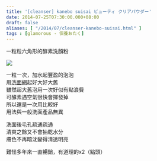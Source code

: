 ```yaml
---
title: '[cleanser] kanebo suisai ビューティ クリアパウダー'
date: 2014-07-25T07:30:00.000+08:00
draft: false
aliases: [ "/2014/07/cleanser-kanebo-suisai.html" ]
tags : [glamorous - 保養おたく]
---
```


一粒粒六角形的酵素洗顏粉  

[![](https://4.bp.blogspot.com/-Hl7i9HBqqE0/XEQNfqHgxbI/AAAAAAAAGFg/zQHWkrXtq54fICPwRXhOED2mZkfjkyqngCLcBGAs/s640/12264274703_a26db21f41_z.jpg)](https://4.bp.blogspot.com/-Hl7i9HBqqE0/XEQNfqHgxbI/AAAAAAAAGFg/zQHWkrXtq54fICPwRXhOED2mZkfjkyqngCLcBGAs/s1600/12264274703_a26db21f41_z.jpg)

一粒一次，加水起豐盈的泡泡  
用[洗面網](http://www.hidie.net/2014/03/tools.html)起好大好大舊  
雖然超大舊泡用一次好似有點浪費  
可酵素遇空氣很快會揮發掉  
所以還是一次用比較好  
用法與一般洗面產品無異  
  
洗面後毛孔疏通疏通  
清爽之餘又不會抽乾水分  
膚色不再暗沈變得清透明亮  
  
難怪多年來一直暢銷，有道理的x2（點頭）